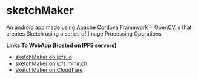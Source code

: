 # sketchMaker

An android app made using Apache Cordova Framework + OpenCV.js that creates Sketch using a series of Image Processing Operations

**Links To WebApp (Hosted on IPFS servers)**
- [sketchMaker on ipfs.io](http://ipfs.io/ipfs/QmQ9JaiBzHuQLc479nVqncY81bKyeZjj5ZPQ7vM9zEswyF)
- [sketchMaker on ipfs.mihir.ch](https://ipfs.mihir.ch/ipfs/QmQ9JaiBzHuQLc479nVqncY81bKyeZjj5ZPQ7vM9zEswyF)
- [sketchMaker on Cloudflare](https://cloudflare-ipfs.com/ipfs/QmQ9JaiBzHuQLc479nVqncY81bKyeZjj5ZPQ7vM9zEswyF)
